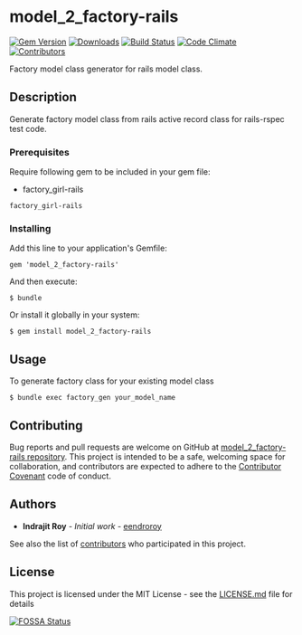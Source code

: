 # model_2_factory-rails

[![Gem Version](https://badge.fury.io/rb/model_2_factory-rails.svg)](https://rubygems.org/gems/model_2_factory-rails)
[![Downloads](https://img.shields.io/gem/dt/model_2_factory-rails.svg)](https://rubygems.org/gems/model_2_factory-rails)
[![Build Status](https://travis-ci.org/eendroroy/model_2_factory-rails.svg?branch=master)](https://travis-ci.org/eendroroy/model_2_factory-rails) 
[![Code Climate](https://codeclimate.com/github/eendroroy/model_2_factory-rails/badges/gpa.svg)](https://codeclimate.com/github/eendroroy/model_2_factory-rails)
[![Contributors](https://img.shields.io/github/contributors/eendroroy/model_2_factory-rails.svg)](https://github.com/eendroroy/model_2_factory-rails/graphs/contributors)


Factory model class generator for rails model class.

## Description

Generate factory model class from rails active record class for rails-rspec test code.

### Prerequisites

Require following gem to be included in your gem file:
 
 - factory_girl-rails
```
factory_girl-rails
```

### Installing

Add this line to your application's Gemfile:

```
gem 'model_2_factory-rails'

```
And then execute:

```
$ bundle

```
Or install it globally in your system:

```
$ gem install model_2_factory-rails

```

## Usage

To generate factory class for your existing model class

```
$ bundle exec factory_gen your_model_name
```

## Contributing

Bug reports and pull requests are welcome on GitHub at [model_2_factory-rails repository](https://github.com/eendroroy/model_2_factory-rails). 
This project is intended to be a safe, welcoming space for collaboration,
and contributors are expected to adhere to the [Contributor Covenant](http://contributor-covenant.org) code of conduct.

## Authors

* **Indrajit Roy** - *Initial work* - [eendroroy](https://github.com/eendroroy)

See also the list of [contributors](CONTRIBUTORS.md) who participated in this project.

## License

This project is licensed under the MIT License - see the [LICENSE.md](LICENSE.md) file for details

[![FOSSA Status](https://app.fossa.io/api/projects/git%2Bhttps%3A%2F%2Fgithub.com%2Feendroroy%2Fmodel_2_factory-rails.svg?type=large)](https://app.fossa.io/projects/git%2Bhttps%3A%2F%2Fgithub.com%2Feendroroy%2Fmodel_2_factory-rails?ref=badge_large)
